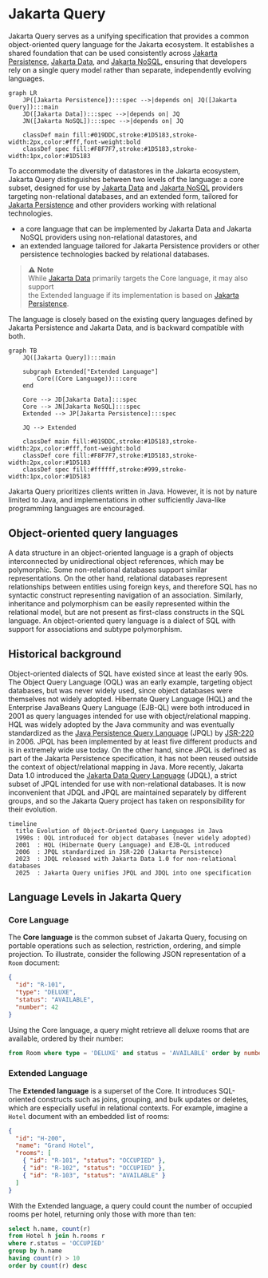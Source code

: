 # Jakarta Query


[Jakarta Persistence]: https://jakarta.ee/specifications/persistence/
[Jakarta Data]: https://jakarta.ee/specifications/data/
[Jakarta NoSQL]: https://jakarta.ee/specifications/nosql/
[Java Persistence Query Language]: https://jakarta.ee/specifications/persistence/3.2/jakarta-persistence-spec-3.2#a4665
[Jakarta Data Query Language]: https://jakarta.ee/specifications/data/1.0/jakarta-data-1.0#_jakarta_data_query_language
[JSR-220]: https://jcp.org/en/jsr/detail?id=220

Jakarta Query serves as a unifying specification that provides a common object-oriented query language for the Jakarta ecosystem. It establishes a shared foundation that can be used consistently across [Jakarta Persistence][], [Jakarta Data][], and [Jakarta NoSQL][], ensuring that developers rely on a single query model rather than separate, independently evolving languages.

```mermaid
graph LR
    JP([Jakarta Persistence]):::spec -->|depends on| JQ([Jakarta Query]):::main
    JD([Jakarta Data]):::spec -->|depends on| JQ
    JN([Jakarta NoSQL]):::spec -->|depends on| JQ

    classDef main fill:#019DDC,stroke:#1D5183,stroke-width:2px,color:#fff,font-weight:bold
    classDef spec fill:#F8F7F7,stroke:#1D5183,stroke-width:1px,color:#1D5183
```

To accommodate the diversity of datastores in the Jakarta ecosystem, Jakarta Query distinguishes between two levels of the language: a core subset, designed for use by [Jakarta Data][] and [Jakarta NoSQL][] providers targeting non-relational databases, and an extended form, tailored for [Jakarta Persistence][] and other providers working with relational technologies.

- a core language that can be implemented by Jakarta Data and Jakarta NoSQL 
  providers using non-relational datastores, and 
- an extended language tailored for Jakarta Persistence providers or other 
  persistence technologies backed by relational databases.

> ⚠️ **Note**  
> While [Jakarta Data][] primarily targets the Core language, it may also support  
> the Extended language if its implementation is based on [Jakarta Persistence][].

The language is closely based on the existing query languages defined by
Jakarta Persistence and Jakarta Data, and is backward compatible with both.

```mermaid
graph TB
    JQ([Jakarta Query]):::main

    subgraph Extended["Extended Language"]
        Core((Core Language)):::core
    end

    Core --> JD[Jakarta Data]:::spec
    Core --> JN[Jakarta NoSQL]:::spec
    Extended --> JP[Jakarta Persistence]:::spec

    JQ --> Extended

    classDef main fill:#019DDC,stroke:#1D5183,stroke-width:2px,color:#fff,font-weight:bold
    classDef core fill:#F8F7F7,stroke:#1D5183,stroke-width:2px,color:#1D5183
    classDef spec fill:#ffffff,stroke:#999,stroke-width:1px,color:#1D5183
```

Jakarta Query prioritizes clients written in Java. However, it is not by 
nature limited to Java, and implementations in other sufficiently Java-like 
programming languages are encouraged.

## Object-oriented query languages

A data structure in an object-oriented language is a graph of objects 
interconnected by unidirectional object references, which may be polymorphic. 
Some non-relational databases support similar representations. On the other 
hand, relational databases represent relationships between entities using 
foreign keys, and therefore SQL has no syntactic construct representing 
navigation of an association. Similarly, inheritance and polymorphism can be 
easily represented within the relational model, but are not present as 
first-class constructs in the SQL language. An object-oriented query language 
is a dialect of SQL with support for associations and subtype polymorphism.

## Historical background

Object-oriented dialects of SQL have existed since at least the early 90s. 
The Object Query Language (OQL) was an early example, targeting object 
databases, but was never widely used, since object databases were themselves 
not widely adopted. Hibernate Query Language (HQL) and the Enterprise JavaBeans 
Query Language (EJB-QL) were both introduced in 2001 as query languages 
intended for use with object/relational mapping. HQL was widely adopted by the 
Java community and was eventually standardized as the [Java Persistence Query 
Language][] (JPQL) by [JSR-220][] in 2006. JPQL has been implemented by at 
least five different products and is in extremely wide use today. On the other 
hand, since JPQL is defined as part of the Jakarta Persistence specification, 
it has not been reused outside the context of object/relational mapping in Java. 
More recently, Jakarta Data 1.0 introduced the [Jakarta Data Query Language][] 
(JDQL), a strict subset of JPQL intended for use with non-relational databases. 
It is now inconvenient that JDQL and JPQL are maintained separately by different 
groups, and so the Jakarta Query project has taken on responsibility for their 
evolution.

```mermaid
timeline
  title Evolution of Object-Oriented Query Languages in Java
  1990s : OQL introduced for object databases (never widely adopted)
  2001  : HQL (Hibernate Query Language) and EJB-QL introduced
  2006  : JPQL standardized in JSR-220 (Jakarta Persistence)
  2023  : JDQL released with Jakarta Data 1.0 for non-relational databases
  2025  : Jakarta Query unifies JPQL and JDQL into one specification
```

## Language Levels in Jakarta Query  

### Core Language

The **Core language** is the common subset of Jakarta Query, focusing on portable operations such as selection, restriction, ordering, and simple projection. To illustrate, consider the following JSON representation of a `Room` document:

```json
{
  "id": "R-101",
  "type": "DELUXE",
  "status": "AVAILABLE",
  "number": 42
}
````

Using the Core language, a query might retrieve all deluxe rooms that are available, ordered by their number:

```sql
from Room where type = 'DELUXE' and status = 'AVAILABLE' order by number
```

### Extended Language

The **Extended language** is a superset of the Core. It introduces SQL-oriented constructs such as joins, grouping, and bulk updates or deletes, which are especially useful in relational contexts. For example, imagine a `Hotel` document with an embedded list of rooms:

```json
{
  "id": "H-200",
  "name": "Grand Hotel",
  "rooms": [
    { "id": "R-101", "status": "OCCUPIED" },
    { "id": "R-102", "status": "OCCUPIED" },
    { "id": "R-103", "status": "AVAILABLE" }
  ]
}
```

With the Extended language, a query could count the number of occupied rooms per hotel, returning only those with more than ten:

```sql
select h.name, count(r)
from Hotel h join h.rooms r
where r.status = 'OCCUPIED'
group by h.name
having count(r) > 10
order by count(r) desc
```
